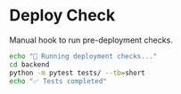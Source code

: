 # Deploy Check

Manual hook to run pre-deployment checks.

```bash
echo "🚀 Running deployment checks..."
cd backend
python -m pytest tests/ --tb=short
echo "✅ Tests completed"
```